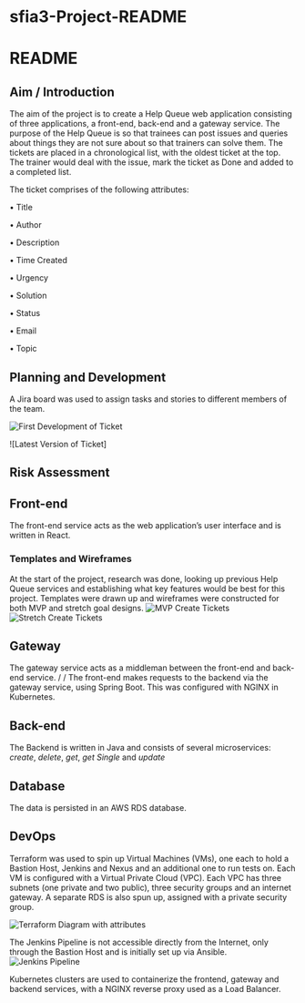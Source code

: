 # sfia3-Project-README

# README
## Aim / Introduction
The aim of the project is to create a Help Queue web application consisting of three applications, a front-end, back-end and a gateway service. The purpose of the Help Queue is so that trainees can post issues and queries about things they are not sure about so that trainers can solve them. The tickets are placed in a chronological list, with the oldest ticket at the top. The trainer would deal with the issue, mark the ticket as Done and added to a completed list.

The ticket comprises of the following attributes:

•	Title

•	Author

•	Description

•	Time Created

•	Urgency

•	Solution

•	Status

•	Email

•	Topic

## Planning and Development
A Jira board was used to assign tasks and stories to different members of the team.

![First Development of Ticket](https://i.imgur.com/TISjH4X.png)

![Latest Version of Ticket]

## Risk Assessment

## Front-end
The front-end service acts as the web application’s user interface and is written in React. 

### Templates and Wireframes
At the start of the project, research was done, looking up previous Help Queue services and establishing what key features would be best for this project. Templates were drawn up and wireframes were constructed for both MVP and stretch goal designs.
![MVP Create Tickets](https://i.imgur.com/ITyaCe0.png)
![Stretch Create Tickets](https://i.imgur.com/C3VLve5.png)

## Gateway
The gateway service acts as a middleman between the front-end and back-end service. / / The front-end makes requests to the backend via the gateway service, using Spring Boot.
This was configured with NGINX in Kubernetes. 

## Back-end
The Backend is written in Java and consists of several microservices: *create*, *delete*, *get*, *get Single* and *update*

## Database
The data is persisted in an AWS RDS database.

## DevOps
Terraform was used to spin up Virtual Machines (VMs), one each to hold a Bastion Host, Jenkins and Nexus and an additional one to run tests on. Each VM is configured with a Virtual Private Cloud (VPC). Each VPC has three subnets (one private and two public), three security groups and an internet gateway. A separate RDS is also spun up, assigned with a private security group.

![Terraform Diagram with attributes](https://i.imgur.com/DxwfSG2.jpg)

The Jenkins Pipeline is not accessible directly from the Internet, only through the Bastion Host and is initially set up via Ansible.
![Jenkins Pipeline](https://i.imgur.com/TISjH4X.png)

Kubernetes clusters are used to containerize the frontend, gateway and backend services, with a NGINX reverse proxy used as a Load Balancer.
